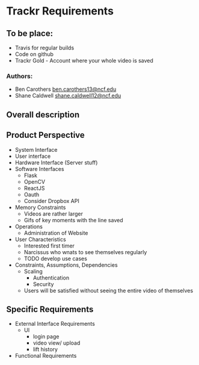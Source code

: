 # Trackr Requirements

## To be place:
- Travis for regular builds
- Code on github
- Trackr Gold - Account where your whole video is saved

### Authors: 
- Ben Carothers <ben.carothers13@ncf.edu>
- Shane Caldwell <shane.caldwell12@ncf.edu>

## Overall description

## Product Perspective
- System Interface
- User interface
- Hardware Interface (Server stuff)
- Software Interfaces 
   - Flask
   - OpenCV
   - ReactJS
   - Oauth
   - Consider Dropbox API
- Memory Constraints
   - Videos are rather larger
   - Gifs of key moments with the line saved
- Operations
   - Administration of Website
- User Characteristics
   - Interested first timer
   - Narcissus who wnats to see themselves regularly 
   - TODO develop use cases
- Constraints, Assumptions, Dependencies 
   - Scaling 
      - Authentication
      - Security
   - Users will be satisfied without seeing the entire video of themselves

## Specific Requirements
- External Interface Requirements
   - UI
       - login page
       - video view/ upload
       - lift history
- Functional Requirements

